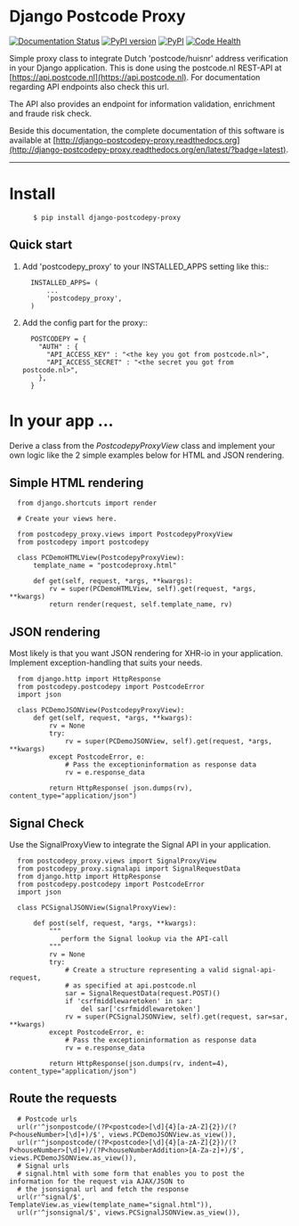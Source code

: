 Django Postcode Proxy
=========================

[![Documentation Status](https://readthedocs.org/projects/django-postcodepy-proxy/badge/?version=latest)](http://django-postcodepy-proxy.readthedocs.org/en/latest/?badge=latest)
[![PyPI version](https://badge.fury.io/py/django-postcodepy-proxy.svg)](http://badge.fury.io/py/django-postcodepy-proxy)
[![PyPI](https://img.shields.io/pypi/dm/django-postcodepy-proxy.svg)]()
[![Code Health](https://landscape.io/github/hootnot/django-postcodepy-proxy/master/landscape.svg?style=flat)](https://landscape.io/github/hootnot/django-postcodepy-proxy/master)

Simple proxy class to integrate Dutch 'postcode/huisnr' address verification in your Django application.
This is done using the postcode.nl REST-API at [https://api.postcode.nl](https://api.postcode.nl). For documentation
regarding API endpoints also check this url.

The API also provides an endpoint for information validation, enrichment and fraude risk check.

Beside this documentation, the complete documentation of this software is available at
[http://django-postcodepy-proxy.readthedocs.org](http://django-postcodepy-proxy.readthedocs.org/en/latest/?badge=latest).


---

Install
=========

          $ pip install django-postcodepy-proxy



Quick start
-----------------

1. Add 'postcodepy_proxy' to your INSTALLED_APPS setting like this::

         INSTALLED_APPS= (
             ...
             'postcodepy_proxy',
         )

2. Add the config part for the proxy::

         POSTCODEPY = {
           "AUTH" : {
             "API_ACCESS_KEY" : "<the key you got from postcode.nl>",
             "API_ACCESS_SECRET" : "<the secret you got from postcode.nl>",
           },
         }

In your app ...
================

Derive a class from the *PostcodepyProxyView* class and implement your own logic like the 2 simple examples below for HTML and JSON rendering.

## Simple HTML rendering
 
      from django.shortcuts import render

      # Create your views here.

      from postcodepy_proxy.views import PostcodepyProxyView
      from postcodepy import postcodepy

      class PCDemoHTMLView(PostcodepyProxyView):
          template_name = "postcodeproxy.html"
      
          def get(self, request, *args, **kwargs):
              rv = super(PCDemoHTMLView, self).get(request, *args, **kwargs)
              return render(request, self.template_name, rv)


## JSON rendering

Most likely is that you want JSON rendering for XHR-io in your application. Implement exception-handling that suits your needs.


      from django.http import HttpResponse
      from postcodepy.postcodepy import PostcodeError
      import json

      class PCDemoJSONView(PostcodepyProxyView):
          def get(self, request, *args, **kwargs):
              rv = None
              try:
                  rv = super(PCDemoJSONView, self).get(request, *args, **kwargs)
              except PostcodeError, e:
                  # Pass the exceptioninformation as response data
                  rv = e.response_data

              return HttpResponse( json.dumps(rv), content_type="application/json")


## Signal Check 

Use the SignalProxyView to integrate the Signal API in your application.

      from postcodepy_proxy.views import SignalProxyView
      from postcodepy_proxy.signalapi import SignalRequestData
      from django.http import HttpResponse
      from postcodepy.postcodepy import PostcodeError
      import json

      class PCSignalJSONView(SignalProxyView):
      
          def post(self, request, *args, **kwargs):
              """
                 perform the Signal lookup via the API-call
              """
              rv = None
              try:
                  # Create a structure representing a valid signal-api-request,
                  # as specified at api.postcode.nl
                  sar = SignalRequestData(request.POST)()
                  if 'csrfmiddlewaretoken' in sar:
                      del sar['csrfmiddlewaretoken']
                  rv = super(PCSignalJSONView, self).get(request, sar=sar, **kwargs)
              except PostcodeError, e:
                  # Pass the exceptioninformation as response data
                  rv = e.response_data
      
              return HttpResponse(json.dumps(rv, indent=4), content_type="application/json")


## Route the requests

      # Postcode urls
      url(r'^jsonpostcode/(?P<postcode>[\d]{4}[a-zA-Z]{2})/(?P<houseNumber>[\d]+)/$', views.PCDemoJSONView.as_view()),
      url(r'^jsonpostcode/(?P<postcode>[\d]{4}[a-zA-Z]{2})/(?P<houseNumber>[\d]+)/(?P<houseNumberAddition>[A-Za-z]+)/$', views.PCDemoJSONView.as_view()),
      # Signal urls
      # signal.html with some form that enables you to post the information for the request via AJAX/JSON to
      # the jsonsignal url and fetch the response
      url(r'^signal/$', TemplateView.as_view(template_name="signal.html")),
      url(r'^jsonsignal/$', views.PCSignalJSONView.as_view()),
